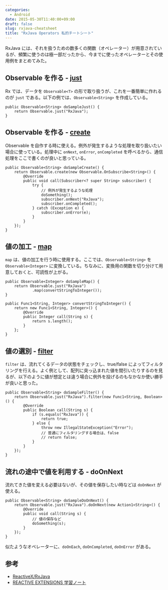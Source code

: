 ```yaml
---
categories:
  - Android
date: 2015-05-30T11:40:00+09:00
draft: false
slug: rxjava-cheatsheet
title: "RxJava Operators 私的チートシート"
---
```


RxJava には、それを扱うための数多くの関数（オペレーター）が用意されているが、頻繁に使うのは極一部だったから、今までに使ったオペレーターとその使用例をまとめてみた。

## Observable を作る - [just](http://reactivex.io/documentation/operators/just.html)

Rx では、データを `Observable<T>` の形で取り扱うが、これを一番簡単に作れるのが `just` である。以下の例では、`Observable<String>` を作成している。

    public Observable<String> doSampleJust() {
        return Observable.just("RxJava");
    }

## Observable を作る - [create](http://reactivex.io/documentation/operators/create.html)

Observable を自作する時に使える。例外が発生するような処理を取り扱いたい場合に使っている。処理中に `onNext`, `onError`, `onCompleted` を呼べるから、通信処理をここで書くのが良いと思っている。

    public Observable<String> doSampleCreate() {
        return Observable.create(new Observable.OnSubscribe<String>() {
            @Override
            public void call(Subscriber<? super String> subscriber) {
                try {
                    // 例外が発生するような処理
                    doSomething();
                    subscriber.onNext("RxJava");
                    subscriber.onCompleted();
                } catch (Exception e) {
                    subscriber.onError(e);
                }
            }
        });
    }

## 値の加工 - [map](http://reactivex.io/documentation/operators/map.html)

`map` は、値の加工を行う時に使用する。ここでは、`Observable<String>` を `Observable<Integer>` に変換している。ちなみに、変換用の関数を切り分けて用意しておくと、可読性が上がる。

    public Observable<Integer> doSampleMap() {
        return Observable.just("RxJava")
                .map(convertStringToInteger());
    }
    
    public Func1<String, Integer> convertStringToInteger() {
        return new Func1<String, Integer>() {
            @Override
            public Integer call(String s) {
                return s.length();
            }
        };
    }

## 値の選別 - [filter](http://reactivex.io/documentation/operators/filter.html)

`filter` は、流れてくるデータの状態をチェックし、true/false によってフィルタリングを行える。よく例として、配列に突っ込まれた値を間引いたりするのを見るが、以下のように値が想定とは違う場合に例外を投げるのもなかなか使い勝手が良いと思った。

    public Observable<String> doSampleFilter() {
        return Observable.just("RxJava").filter(new Func1<String, Boolean>() {
            @Override
            public Boolean call(String s) {
                if (s.equals("RxJava")) {
                    return true;
                } else {
                    throw new IllegalStateException("Error");
                    // 普通にフィルタリングする場合は、false
                    // return false;
                }
            }
        });
    }

## 流れの途中で値を利用する - doOnNext

流れてきた値を変える必要はないが、その値を保存したい時などは `doOnNext` が使える。

    public Observable<String> doSampleDoOnNext() {
        return Observable.just("RxJava").doOnNext(new Action1<String>() {
            @Override
            public void call(String s) {
                // 値の保存など
                doSomething(s);
            }
        });
    }

似たようなオペレーターに、`doOnEach`, `doOnCompleted`, `doOnError` がある。

## 参考

* [ReactiveX/RxJava](https://github.com/ReactiveX/RxJava)
* [REACTIVE EXTENSIONS 学習ノート](http://wilfrem.github.io/learn_rx/operators.html)
